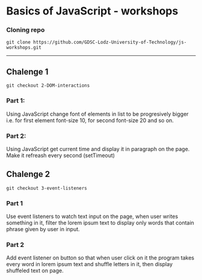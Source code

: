 # Basics of JavaScript - workshops
### Cloning repo
```
git clone https://github.com/GDSC-Lodz-University-of-Technology/js-workshops.git
```
---
## Chalenge 1
```
git checkout 2-DOM-interactions
``` 

### Part 1:

Using JavaScript change font of elements in list to be progresively bigger i.e. for first element font-size 10, for second font-size 20 and so on.

### Part 2:

Using JavaScript get current time and display it in paragraph on the page. Make it refreash every second (setTimeout)

## Chalenge 2
```
git checkout 3-event-listeners
``` 
### Part 1

Use event listeners to watch text input on the page, when user writes something in it, filter the lorem ipsum text to display only words that contain phrase given by user in input.

### Part 2

Add event listener on button so that when user click on it the program takes every word in lorem ipsum text and shuffle letters in it, then display shuffeled text on page.